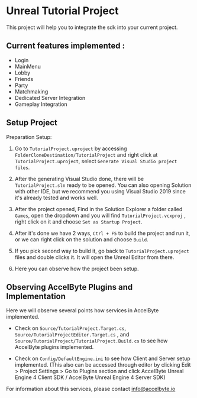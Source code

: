 # Unreal Tutorial Project

This project will help you to integrate the sdk into your current project.

## Current features implemented :

- Login
- MainMenu
- Lobby
- Friends
- Party
- Matchmaking
- Dedicated Server Integration
- Gameplay Integration

## Setup Project

Preparation Setup:

1. Go to `TutorialProject.uproject` by accessing `FolderCloneDestination/TutorialProject`
and right click at `TutorialProject.uproject`, select `Generate Visual Studio project files`.

2. After the generating Visual Studio done, there will be `TutorialProject.sln` ready to be opened.
You can also opening Solution with other IDE, but we recommend you using Visual Studio 2019 since it's already
tested and works well.

3. After the project opened, Find in the Solution Explorer a folder called `Games`, open the dropdown
and you will find `TutorialProject.vcxproj` , right click on it and choose `Set as Startup Project`.

4. After it's done we have 2 ways, `Ctrl + F5` to build the project and run it,
or we can right click on the solution and choose `Build`.

5. If you pick second way to build it, go back to `TutorialProject.uproject` files and double clicks it.
It will open the Unreal Editor from there.

6. Here you can observe how the project been setup. 

## Observing AccelByte Plugins and Implementation

Here we will observe several points how services in AccelByte implemented.

- Check on `Source/TutorialProject.Target.cs`, `Source/TutorialProjectEditor.Target.cs` , and 
`Source/TutorialProject/TutorialProject.Build.cs` to see how AccelByte plugins implemented.

- Check on `Config/DefaultEngine.ini` to see how Client and Server setup implemented. 
(This also can be accessed through editor by clicking Edit > Project Settings > Go to Plugins section
and click AccelByte Unreal Engine 4 Client SDK / AccelByte Unreal Engine 4 Server SDK)

For information about this services, please contact info@accelbyte.io
